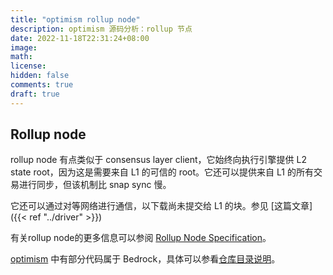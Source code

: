 ```yaml
---
title: "optimism rollup node"
description: optimism 源码分析：rollup 节点
date: 2022-11-18T22:31:24+08:00
image:
math:
license:
hidden: false
comments: true
draft: true
---
```



## Rollup node

rollup node 有点类似于 consensus layer client，它始终向执行引擎提供 L2 state root，因为这是需要来自 L1 的可信的 root。它还可以提供来自 L1 的所有交易进行同步，但该机制比 snap sync 慢。

它还可以通过对等网络进行通信，以下载尚未提交给 L1 的块。参见 [这篇文章]({{< ref "../driver" >}})

有关rollup node的更多信息可以参阅 [Rollup Node Specification](https://github.com/ethereum-optimism/optimism/blob/develop/specs/rollup-node.md)。

[optimism](https://github.com/ethereum-optimism/optimism) 中有部分代码属于 Bedrock，具体可以参看[仓库目录说明](https://github.com/ethereum-optimism/optimism#directory-structure)。
